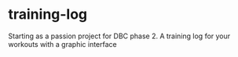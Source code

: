 # training-log
Starting as a passion project for DBC phase 2. A training log for your workouts with a graphic interface
